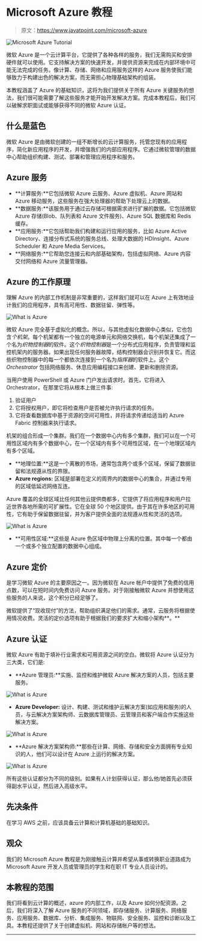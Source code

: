 # Microsoft Azure 教程

> 原文：<https://www.javatpoint.com/microsoft-azure>

![Microsoft Azure Tutorial](img/ddd4055c182b8b80c16eece8c9ae309b.png)

微软 Azure 是一个云计算平台，它提供了各种各样的服务，我们无需购买和安排硬件就可以使用。它支持解决方案的快速开发，并提供资源来完成在内部环境中可能无法完成的任务。像计算、存储、网络和应用服务这样的 Azure 服务使我们能够致力于构建出色的解决方案，而无需担心物理基础架构的组装。

本教程涵盖了 Azure 的基础知识，这将为我们提供关于所有 Azure 关键服务的想法，我们很可能需要了解这些服务才能开始开发解决方案。完成本教程后，我们可以破解求职面试或能够获得不同的微软 Azure 认证。

## 什么是蓝色

微软 Azure 是由微软创建的一组不断增长的云计算服务，托管您现有的应用程序，简化新应用程序的开发，并增强我们的内部应用程序。它通过微软管理的数据中心帮助组织构建、测试、部署和管理应用程序和服务。

## Azure 服务

*   **计算服务:**它包括微软 Azure 云服务、Azure 虚拟机、Azure 网站和 Azure 移动服务，这些服务在强大处理器的帮助下处理云上的数据。
*   **数据服务:**该服务用于通过云存储可根据需求进行扩展的数据。它包括微软 Azure 存储(Blob、队列表和 Azure 文件服务)、Azure SQL 数据库和 Redis 缓存。
*   **应用服务:**它包括帮助我们构建和运行应用的服务，比如 Azure Active Directory、连接分布式系统的服务总线、处理大数据的 HDInsight、Azure Scheduler 和 Azure Media Services。
*   **网络服务:**它帮助您连接云和内部基础架构，包括虚拟网络、Azure 内容交付网络和 Azure 流量管理器。

## Azure 的工作原理

理解 Azure 的内部工作机制是非常重要的，这样我们就可以在 Azure 上有效地设计我们的应用程序，具有高可用性、数据驻留、弹性等。

![What is Azure](img/277428a62ab9eb7d007ff4a46ba7e1ac.png)

微软 Azure 完全基于虚拟化的概念。所以，与其他虚拟化数据中心类似，它也包含*个机架*。每个机架都有一个独立的电源单元和网络交换机，每个机架还集成了一个名为*织物控制器*的软件。这个*织物控制器*是一个分布式应用程序，负责管理和监控机架内的服务器。如果出现任何服务器故障，结构控制器会识别并恢复它。而这些织物控制器中的每一个都依次连接到一个名为*指挥器*的软件上。这个 *Orchestrator* 包括网络服务、休息应用编程接口来创建、更新和删除资源。

当用户使用 PowerShell 或 Azure 门户发出请求时。首先，它将进入 Orchestrator，在那里它将从根本上做三件事:

1.  验证用户
2.  它将授权用户，即它将检查用户是否被允许执行请求的任务。
3.  它将查看数据库中基于资源的空间可用性，并将请求传递给适当的 Azure Fabric 控制器来执行请求。

机架的组合形成一个集群。我们在一个数据中心内有多个集群，我们可以在一个可用性区域内有多个数据中心，在一个区域内有多个可用性区域，在一个地理区域内有多个区域。

*   **地理位置:**这是一个离散的市场，通常包含两个或多个区域，保留了数据驻留和法规遵从性的界限。
*   **Azure regions:** 区域是部署在定义的周界内的数据中心的集合，并通过专用的区域低延迟网络互连。

Azure 覆盖的全球区域比任何其他云提供商都多，它提供了将应用程序和用户拉近世界各地所需的可扩展性。它在全球 50 个地区提供。由于其在许多地区的可用性，它有助于保留数据驻留，并为客户提供全面的法规遵从性和灵活的选项。

![What is Azure](img/3ebc0a44f219b6370aef26413a22ad98.png)

*   **可用性区域:**这些是 Azure 色区域中物理上分离的位置。其中每一个都由一个或多个独立配置的数据中心组成。

## Azure 定价

是学习微软 Azure 的主要原因之一。因为微软在 Azure 帐户中提供了免费的信用点数，可以在短时间内免费访问 Azure 服务。对于刚接触微软 Azure 并想使用这些服务的人来说，这个积分已经足够了。

微软提供了“现收现付”的方法，帮助组织满足他们的需求。通常，云服务将根据使用情况收费。灵活的定价选项有助于根据我们的要求扩大和缩小架构**。**

## Azure 认证

微软 Azure 有助于填补行业需求和可用资源之间的空白。微软将 Azure 认证分为三大类，它们是:

*   **Azure 管理员:**实施、监控和维护微软 Azure 解决方案的人员，包括主要服务。

![What is Azure](img/3a95301a7c38759548b1b841fb747b67.png)

*   **Azure Developer:** 设计、构建、测试和维护云解决方案(如应用和服务)的人员，与云解决方案架构师、云数据库管理员、云管理员和客户端合作实施这些解决方案。

![What is Azure](img/fd9b2f17d011e5a130a724416c9fa988.png)

*   **Azure 解决方案架构师:**那些在计算、网络、存储和安全方面拥有专业知识的人，他们可以设计在 Azure 上运行的解决方案。

![What is Azure](img/140e6cdc2abbe7220abf77a436a93741.png)

所有这些认证都分为不同的级别。如果有人计划获得认证，那么他/她首先必须获得副水平认证，然后进入高级水平。

## 先决条件

在学习 AWS 之前，应该具备云计算和计算机基础的基础知识。

## 观众

我们的 Microsoft Azure 教程是为刚接触云计算并希望从事或转换职业道路成为 Microsoft Azure 开发人员或管理员的学生和在职 IT 专业人员设计的。

## 本教程的范围

我们将看到云计算的概述，azure 的内部工作，以及 Azure 如何分配资源。之后，我们将深入了解 Azure 服务的不同领域，即存储服务、计算服务、网络服务、应用服务、数据库、分析、集成服务、物联网、安全服务、监控和诊断以及工具。本教程还提供了关于创建虚拟机、网站和存储帐户等的想法。

* * *